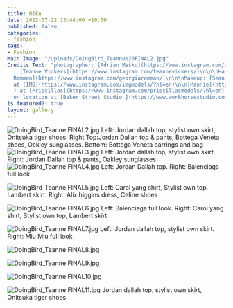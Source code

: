 ```yaml
---
title: NIEA
date: 2022-07-22 13:44:00 +10:00
published: false
categories:
- fashion
tags:
- Fashion
Main Image: "/uploads/DoingBird_Teanne%20FINAL2.jpg"
Credits Text: "photographer: [Adrian Meško](https://www.instagram.com/adrianmesko/)\n\nStylist
  : [Teanne Vickers](https://www.instagram.com/teannevickers/)\n\n\nHair: [Georgia
  Ramman](https://www.instagram.com/georgiaramman/)\n\n\nMakeup: [Sean Brady](https://www.instagram.com/seanetc/)\n\n\nModels:\n[Elibeidi](https://www.instagram.com/elibeidy/?hl=en)
  at [IMG](https://www.instagram.com/imgmodels/?hl=en)\n\n[Mannie](https://www.instagram.com/mannielafan/
  ) at [Priscillas](https://www.instagram.com/priscillasmodels/?hl=en) \n\n \nShot
  on location at [Baker Street Studio ](https://www.workhorsestudio.com.au/)\n\n"
is featured?: true
layout: gallery
---
```


![DoingBird_Teanne FINAL2.jpg](/uploads/DoingBird_Teanne%20FINAL2.jpg)
Left: Jordan dallah top, stylist own skirt, Onitsuka tiger shoes.
            Right Top:Jordan Dallah top & pants, Bottega Veneta shoes, Oakley sunglasses. Bottom: Bottega Veneta earrings and bag
![DoingBird_Teanne FINAL3.jpg](/uploads/DoingBird_Teanne%20FINAL3.jpg)
Left: Jordan dallah top, stylist own skirt. Right:  Jordan Dallah top & pants,  Oakley sunglasses
![DoingBird_Teanne FINAL4.jpg](/uploads/DoingBird_Teanne%20FINAL4.jpg)
Left: Jordan Dallah top. Right: Balenciaga full look

![DoingBird_Teanne FINAL5.jpg](/uploads/DoingBird_Teanne%20FINAL5.jpg)
Left: Carol yang shirt, Stylist own top, Lambert skirt. Right: Alix higgins dress, Celine shoes

![DoingBird_Teanne FINAL6.jpg](/uploads/DoingBird_Teanne%20FINAL6.jpg)
Left: Balenciaga full look. Right: Carol yang shirt, Stylist own top, Lambert skirt

![DoingBird_Teanne FINAL7.jpg](/uploads/DoingBird_Teanne%20FINAL7.jpg)
Left: Jordan dallah top, stylist own skirt. Right: Miu Miu full look 


![DoingBird_Teanne FINAL8.jpg](/uploads/DoingBird_Teanne%20FINAL8.jpg)

![DoingBird_Teanne FINAL9.jpg](/uploads/DoingBird_Teanne%20FINAL9.jpg)

![DoingBird_Teanne FINAL10.jpg](/uploads/DoingBird_Teanne%20FINAL10.jpg)

![DoingBird_Teanne FINAL11.jpg](/uploads/DoingBird_Teanne%20FINAL11.jpg)
Jordan dallah top, stylist own skirt, Onitsuka tiger shoes